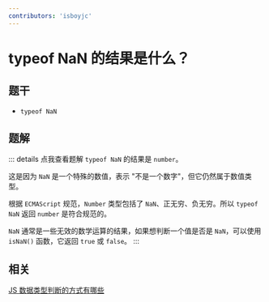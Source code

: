 ```yaml
---
contributors: 'isboyjc'
---
```


# typeof NaN 的结果是什么？

## 题干

- `typeof NaN`

## 题解

::: details 点我查看题解
`typeof NaN` 的结果是 `number`。

这是因为 `NaN` 是一个特殊的数值，表示 "不是一个数字"，但它仍然属于数值类型。

根据 `ECMAScript` 规范，`Number` 类型包括了 `NaN`、正无穷、负无穷。所以 `typeof NaN` 返回 `number` 是符合规范的。

`NaN` 通常是一些无效的数学运算的结果，如果想判断一个值是否是 `NaN`，可以使用 `isNaN()` 函数，它返回 `true` 或 `false`。
:::

## 相关

[JS 数据类型判断的方式有哪些](./020020_datatype_judgment.md)